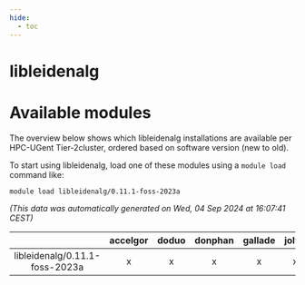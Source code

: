 ```yaml
---
hide:
  - toc
---
```


libleidenalg
============

# Available modules


The overview below shows which libleidenalg installations are available per HPC-UGent Tier-2cluster, ordered based on software version (new to old).

To start using libleidenalg, load one of these modules using a `module load` command like:

```shell
module load libleidenalg/0.11.1-foss-2023a
```

*(This data was automatically generated on Wed, 04 Sep 2024 at 16:07:41 CEST)*  

| |accelgor|doduo|donphan|gallade|joltik|shinx|skitty|
| :---: | :---: | :---: | :---: | :---: | :---: | :---: | :---: |
|libleidenalg/0.11.1-foss-2023a|x|x|x|x|x|x|x|
